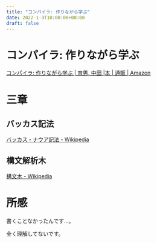 ```yaml
---
title: "コンパイラ: 作りながら学ぶ"
date: 2022-1-3T10:00:00+08:00
draft: false
---
```

# コンパイラ: 作りながら学ぶ



[コンパイラ: 作りながら学ぶ | 育男, 中田 |本 | 通販 | Amazon](https://www.amazon.co.jp/%E3%82%B3%E3%83%B3%E3%83%91%E3%82%A4%E3%83%A9-%E4%BD%9C%E3%82%8A%E3%81%AA%E3%81%8C%E3%82%89%E5%AD%A6%E3%81%B6-%E4%B8%AD%E7%94%B0-%E8%82%B2%E7%94%B7/dp/4274221164)



# 三章



## バッカス記法



[バッカス・ナウア記法 - Wikipedia](https://ja.wikipedia.org/wiki/%E3%83%90%E3%83%83%E3%82%AB%E3%82%B9%E3%83%BB%E3%83%8A%E3%82%A6%E3%82%A2%E8%A8%98%E6%B3%95)



## 構文解析木



[構文木 - Wikipedia](https://ja.wikipedia.org/wiki/%E6%A7%8B%E6%96%87%E6%9C%A8)



# 所感



書くことなかったんです...。



全く理解してないです。
